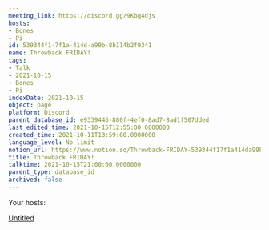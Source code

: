 ```yaml
---
meeting_link: https://discord.gg/9Kbq4djs
hosts:
- Bones
- Pi
id: 539344f1-7f1a-414d-a99b-8b114b2f9341
name: Throwback FRIDAY!
tags:
- Talk
- 2021-10-15
- Bones
- Pi
indexDate: 2021-10-15
object: page
platform: Discord
parent_database_id: e9339446-880f-4ef0-8ad7-8ad1f507dded
last_edited_time: 2021-10-15T12:55:00.0000000
created_time: 2021-10-11T13:59:00.0000000
language_level: No limit
notion_url: https://www.notion.so/Throwback-FRIDAY-539344f17f1a414da99b8b114b2f9341
title: Throwback FRIDAY!
talktime: 2021-10-15T21:00:00.0000000
parent_type: database_id
archived: false
---
```




Your hosts:

[Untitled](https://www.notion.so/482e61b02b9c4456b2b4fe86bb7544c6)   





